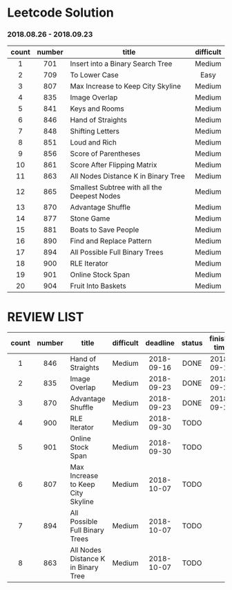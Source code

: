# Leetcode Solution

### 2018.08.26 - 2018.09.23
count | number | title  | difficult                               
:-----:|:----:| ------ |:-----:                        
1 | 701 |   Insert into a Binary Search Tree |  Medium        
2 | 709 |    To Lower Case | Easy   
3 | 807 |   Max Increase to Keep City Skyline  | Medium
4 | 835 |   Image Overlap   | Medium
5 | 841 |  Keys and Rooms    | Medium
6 | 846 |  Hand of Straights   |  Medium        
7 | 848 |   Shifting Letters    | Medium   
8 | 851 |   Loud and Rich   | Medium
9 | 856 |  Score of Parentheses     | Medium
10 | 861 |   Score After Flipping Matrix  | Medium
11 | 863 |   All Nodes Distance K in Binary Tree  |  Medium        
12 | 865 |  Smallest Subtree with all the Deepest Nodes    | Medium   
13 | 870 |  Advantage Shuffle    | Medium
14 | 877 |  Stone Game    | Medium
15 | 881 |  Boats to Save People    | Medium
16 | 890 |  Find and Replace Pattern   |  Medium        
17 | 894 |  All Possible Full Binary Trees    | Medium   
18 | 900 |  RLE Iterator    | Medium
19 | 901 |  Online Stock Span     | Medium
20 | 904 |  Fruit Into Baskets    | Medium


# REVIEW LIST

count | number | title  | difficult  |  deadline | status  | finish-time                             
:-----:|:----:| ------ |:-----:| :-----:| :-----:|  :-----:| 
1 |  846 |  Hand of Straights                   | Medium    | 2018-09-16 | DONE |   2018-09-16
2 |  835 |   Image Overlap                      | Medium    | 2018-09-23 | DONE |   2018-09-23
3 |  870 |  Advantage Shuffle                   | Medium    | 2018-09-23 | DONE |   2018-09-23
4 |  900 |  RLE Iterator                        | Medium    | 2018-09-30 | TODO |
5 |  901 |  Online Stock Span                   | Medium    | 2018-09-30 | TODO |
6 |  807 |   Max Increase to Keep City Skyline  | Medium    | 2018-10-07 | TODO |
7 |  894 |  All Possible Full Binary Trees      | Medium    | 2018-10-07 | TODO |
8 |  863 | All Nodes Distance K in Binary Tree  | Medium    | 2018-10-07 | TODO |

